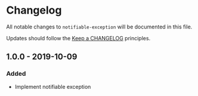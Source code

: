 # Changelog

All notable changes to `notifiable-exception` will be documented in this file.

Updates should follow the [Keep a CHANGELOG](http://keepachangelog.com/) principles.

## 1.0.0 - 2019-10-09

### Added
- Implement notifiable exception
